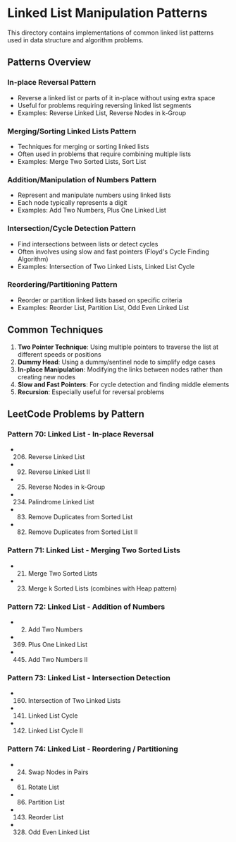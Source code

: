 # Linked List Manipulation Patterns

This directory contains implementations of common linked list patterns used in data structure and algorithm problems.

## Patterns Overview

### In-place Reversal Pattern
- Reverse a linked list or parts of it in-place without using extra space
- Useful for problems requiring reversing linked list segments
- Examples: Reverse Linked List, Reverse Nodes in k-Group

### Merging/Sorting Linked Lists Pattern
- Techniques for merging or sorting linked lists
- Often used in problems that require combining multiple lists
- Examples: Merge Two Sorted Lists, Sort List

### Addition/Manipulation of Numbers Pattern
- Represent and manipulate numbers using linked lists
- Each node typically represents a digit
- Examples: Add Two Numbers, Plus One Linked List

### Intersection/Cycle Detection Pattern
- Find intersections between lists or detect cycles
- Often involves using slow and fast pointers (Floyd's Cycle Finding Algorithm)
- Examples: Intersection of Two Linked Lists, Linked List Cycle

### Reordering/Partitioning Pattern
- Reorder or partition linked lists based on specific criteria
- Examples: Reorder List, Partition List, Odd Even Linked List

## Common Techniques

1. **Two Pointer Technique**: Using multiple pointers to traverse the list at different speeds or positions
2. **Dummy Head**: Using a dummy/sentinel node to simplify edge cases
3. **In-place Manipulation**: Modifying the links between nodes rather than creating new nodes
4. **Slow and Fast Pointers**: For cycle detection and finding middle elements
5. **Recursion**: Especially useful for reversal problems

## LeetCode Problems by Pattern

### Pattern 70: Linked List - In-place Reversal
- 206. Reverse Linked List
- 92. Reverse Linked List II
- 25. Reverse Nodes in k-Group
- 234. Palindrome Linked List
- 83. Remove Duplicates from Sorted List
- 82. Remove Duplicates from Sorted List II

### Pattern 71: Linked List - Merging Two Sorted Lists
- 21. Merge Two Sorted Lists
- 23. Merge k Sorted Lists (combines with Heap pattern)

### Pattern 72: Linked List - Addition of Numbers
- 2. Add Two Numbers
- 369. Plus One Linked List
- 445. Add Two Numbers II

### Pattern 73: Linked List - Intersection Detection
- 160. Intersection of Two Linked Lists
- 141. Linked List Cycle
- 142. Linked List Cycle II

### Pattern 74: Linked List - Reordering / Partitioning
- 24. Swap Nodes in Pairs
- 61. Rotate List
- 86. Partition List
- 143. Reorder List
- 328. Odd Even Linked List
